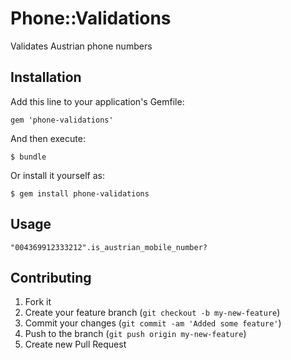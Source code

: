 # Phone::Validations

Validates Austrian phone numbers

## Installation

Add this line to your application's Gemfile:

    gem 'phone-validations'

And then execute:

    $ bundle

Or install it yourself as:

    $ gem install phone-validations

## Usage

    "004369912333212".is_austrian_mobile_number?

## Contributing

1. Fork it
2. Create your feature branch (`git checkout -b my-new-feature`)
3. Commit your changes (`git commit -am 'Added some feature'`)
4. Push to the branch (`git push origin my-new-feature`)
5. Create new Pull Request
